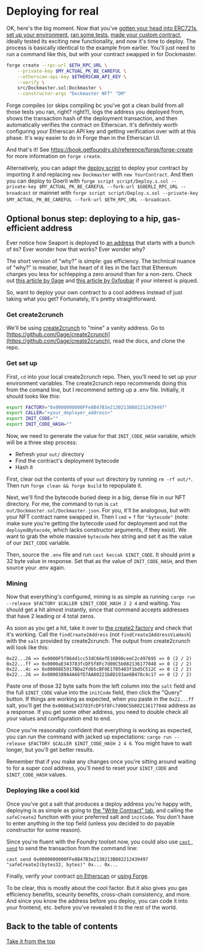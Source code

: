 # Deploying for real

OK, here's the big moment. Now that you've [gotten your head into ERC721s](ERC721Concepts.md), [set up your environment](EnvironmentSetup.md), [ran some tests](Testing.md), [made your custom contract](CustomNFTFunctionality.md), ideally tested its exciting new functionality, and now it's time to deploy. The process is basically identical to the example from earlier. You'll just need to run a command like this, but with your contract swapped in for Dockmaster.

```bash
forge create --rpc-url $ETH_RPC_URL \
    --private-key $MY_ACTUAL_PK_BE_CAREFUL \
    --etherscan-api-key $ETHERSCAN_API_KEY \
    --verify \
    src/Dockmaster.sol:Dockmaster \
    --constructor-args "Dockmaster NFT" "DM"
```

Forge compiles (or skips compiling bc you've got a clean build from all those tests you ran, right? right?),  logs the address you deployed from, shows the transaction hash of the deployment transaction, and then automatically verifies the contract on Etherscan. It's definitely worth configuring your Etherscan API key and getting verification over with at this phase. It's way easier to do in Forge than in the Etherscan UI.

And that's it! See https://book.getfoundry.sh/reference/forge/forge-create for more information on `forge create`.

Alternatively, you can adapt the [deploy script](../script/Deploy.s.sol) to deploy your contract by importing it and replacing `new Dockmaster` with `new YourContract`. And then you can deploy to Goerli with `forge script script/Deploy.s.sol --private-key $MY_ACTUAL_PK_BE_CAREFUL --fork-url $GOERLI_RPC_URL --broadcast` or mainnet with `forge script script/Deploy.s.sol --private-key $MY_ACTUAL_PK_BE_CAREFUL --fork-url $ETH_RPC_URL --broadcast`.

## Optional bonus step: deploying to a hip, gas-efficient address

Ever notice how Seaport is deployed to [an address](https://etherscan.io/address/0x00000000000000adc04c56bf30ac9d3c0aaf14dc) that starts with a bunch of `0`s? Ever wonder how that works? Ever wonder why?

The short version of "why?" is simple: gas efficiency. The technical nuance of "why?" is meatier, but the heart of it lies in the fact that Ethereum charges you less for schlepping a zero around than for a non-zero. Check out [this article by 0age](https://medium.com/coinmonks/on-efficient-ethereum-addresses-3fef0596e263) and [this article by 0xfoobar](https://0xfoobar.substack.com/p/vanity-addresses) if your interest is piqued.

So, want to deploy your own contract to a cool address instead of just taking what you get? Fortunately, it's pretty straightforward.

### Get create2crunch

We'll be using [create2crunch](https://github.com/0age/create2crunch) to "mine" a vanity address. Go to [https://github.com/0age/create2crunch](https://github.com/0age/create2crunch), read the docs, and clone the repo.

### Get set up

First, `cd` into your local create2crunch repo. Then, you'll need to set up your environment variables. The create2crunch repo recommends doing this from the comand line, but I recommend setting up a .env file. Initially, it should looks like this:

```bash
export FACTORY="0x0000000000FFe8B47B3e2130213B802212439497"
export CALLER="<your_deployer_address>"
export INIT_CODE=""
export INIT_CODE_HASH=""
```

Now, we need to generate the value for that `INIT_CODE_HASH` variable, which will be a three step process:

- Refresh your `out/` directory
- Find the contract's deployment bytecode
- Hash it

First, clear out the contents of your `out` directory by running `rm -rf out/*`. Then run `forge clean && forge build` to repopulate it.

Next, we'll find the bytecode buried deep in a big, dense file in our NFT directory. For me, the command to run is `cat out/Dockmaster.sol/Dockmaster.json`. For you, it'll be analogous, but with your NFT contract name swapped in. Then I `cmd` + `f` for `"bytecode"` (note: make sure you're getting the bytecode used for deployment and not the `deployedBytecode`, which lacks constructor arguments, if they exist). We want to grab the whole massive `bytecode` hex string and set it as the value of our `INIT_CODE` variable.

Then, source the `.env` file and run `cast keccak $INIT_CODE`. It should print a 32 byte value in response. Set that as the value of `INIT_CODE_HASH`, and then source your .env again.

### Mining

Now that everything's configured, mining is as simple as running `cargo run --release $FACTORY $CALLER $INIT_CODE_HASH 2 2 4` and waiting. You should get a hit almost instantly, since that command accepts addresses that have 2 leading or 4 total zeros.

As soon as you get a hit, take it over to [the create2 factory](https://etherscan.io/address/0x0000000000FFe8B47B3e2130213B802212439497) and check that it's working. Call the `findCreate2Address` (not `findCreate2AddressViaHash`) with the `salt` provided by create2crunch. The output from create2crunch will look like this:

```log
0x22...26 => 0x0000F5f864d1cc53dC66efE16B98ceeC2c497695 => 0 (2 / 2)
0x22...ff => 0x0000aE343783fcDF5f8Fc7d00C5b082136177048 => 0 (2 / 2)
0x22...4c => 0x00008E5917BDa2fd65cBF0E1705403f1bd5C512C => 0 (2 / 2)
0x22...26 => 0x0000389A4A66fD7AA80221b8D193ae6B478c4c17 => 0 (2 / 2)
```

Paste one of those 32 byte salts from the left column into the `salt` field and the full `$INIT_CODE` value into the `initCode` field, then click the "Query" button. If things are working as expected, when you paste in the `0x22...ff` salt, you'll get the `0x0000aE343783fcDF5f8Fc7d00C5b082136177048` address as a response. If you get some other address, you need to double check all your values and configuration end to end.

Once you're reasonably confident that everything is working as expected, you can run the command with jacked up expectations: `cargo run --release $FACTORY $CALLER $INIT_CODE_HASH 2 4 6`. You might have to wait longer, but you'll get better results.

Remember that if you make any changes once you're sitting around waiting to for a super cool address, you'll need to reset your `$INIT_CODE` and `$INIT_CODE_HASH` values.

### Deploying like a cool kid

Once you've got a salt that produces a deploy address you're happy with, deploying is as simple as going to [the "Write Contract" tab](https://etherscan.io/address/0x0000000000FFe8B47B3e2130213B802212439497#writeContract), and calling the `safeCreate2` function with your preferred salt and `initCode`. You don't have to enter anything in the top field (unless you decided to do payable constructor for some reason).

Since you're fluent with the Foundry toolset now, you could also use [`cast send`](https://book.getfoundry.sh/reference/cast/cast-send?highlight=cast%20send#cast-send) to send the transaction from the command line:

```log
cast send 0x0000000000FFe8B47B3e2130213B802212439497 "safeCreate2(bytes32, bytes)" 0x... 0x...
```

Finally, verify your contract [on Etherscan](https://etherscan.io/verifyContract) or [using Forge](https://book.getfoundry.sh/forge/deploying?highlight=verify#verifying-a-pre-existing-contract).

To be clear, this is mostly about the cool factor. But it also gives you gas efficiency benefits, sceurity benefits, cross-chain consistency, and more. And since you know the address before you deploy, you can code it into your frontend, etc. before you've revealed it to the rest of the world.

## Back to the table of contents

[Take it from the top](Overview.md)